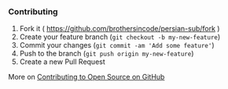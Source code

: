 ### Contributing

1. Fork it ( https://github.com/brothersincode/persian-sub/fork )
2. Create your feature branch (`git checkout -b my-new-feature`)
3. Commit your changes (`git commit -am 'Add some feature'`)
4. Push to the branch (`git push origin my-new-feature`)
5. Create a new Pull Request

More on [Contributing to Open Source on GitHub](https://guides.github.com/activities/contributing-to-open-source/)

